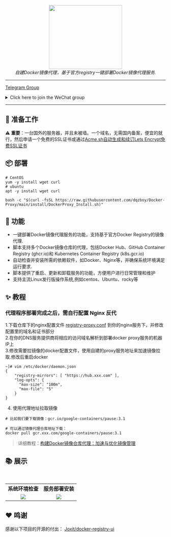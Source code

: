 <div style="text-align: center"></div>
  <p align="center">
  <img src="https://github.com/dqzboy/Docker-Proxy/assets/42825450/c187d66f-152e-4172-8268-e54bd77d48bb" width="230px" height="200px">
      <br>
      <i>自建Docker镜像代理，基于官方registry一键部署Docker镜像代理服务.</i>
  </p>
</div>

---

[Telegram Group](https://t.me/+ghs_XDp1vwxkMGU9) 
<details>
<summary>Click here to join the WeChat group</summary>
<div align="center">
<img src="https://github.com/dqzboy/ChatGPT-Proxy/assets/42825450/09211fb0-70bd-4ac7-bb99-2ead29561142" width="400px">
</div>
</details>

---

## 📝 准备工作
⚠️  **重要**：一台国外的服务器，并且未被墙。一个域名，无需国内备案，便宜的就行，然后申请一个免费的SSL证书或通过[Acme.sh自动生成和续订Lets Encrypt免费SSL证书](https://www.dqzboy.com/16437.html)

## 📦 部署
```shell
# CentOS
yum -y install wget curl
# ubuntu
apt -y install wget curl

bash -c "$(curl -fsSL https://raw.githubusercontent.com/dqzboy/Docker-Proxy/main/install/DockerProxy_Install.sh)"
```

## 🔨 功能
- 一键部署Docker镜像代理服务的功能，支持基于官方Docker Registry的镜像代理. 
- 脚本支持多个Docker镜像仓库的代理，包括Docker Hub、GitHub Container Registry (ghcr.io)和 Kubernetes Container Registry (k8s.gcr.io) 
- 自动检查并安装所需的依赖软件，如Docker、Nginx等，并确保系统环境满足运行要求. 
- 脚本提供了重启、更新和卸载服务的功能，方便用户进行日常管理和维护
- 支持主流Linux发行版操作系统,例如centos、Ubuntu、rocky等

## ✨ 教程
### 代理程序部署完成之后，需自行配置 Nginx 反代
1.下载仓库下的nginx配置文件 [registry-proxy.conf](https://raw.githubusercontent.com/dqzboy/Docker-Proxy/main/registry-proxy.conf) 到你的nginx服务下，并修改配置里的域名和证书部分 <br>
2.在你的DNS服务提供商将相应的访问域名解析到部署docker proxy服务的机器IP上 <br>
3.修改需要拉镜像的docker配置文件，使用自建的proxy服务地址来加速镜像拉取.修改后重启docker
```shell
~]# vim /etc/docker/daemon.json
{
    "registry-mirrors": [ "https://hub.xxx.com" ],
    "log-opts": {
      "max-size": "100m",
      "max-file": "5"
    }
}
```
4. 使用代理地址拉取镜像
```shell
# 比如我们要下载镜像：gcr.io/google-containers/pause:3.1
 
# 可以通过镜像代理仓库地址下载：
docker pull gcr.xxx.com/google-containers/pause:3.1
```

> 详细教程：[构建Docker镜像仓库代理：加速与优化镜像管理](https://www.dqzboy.com/8709.html)

## 📚 展示
<br/>
<table>
    <tr>
      <td width="50%" align="center"><b>系统环境检查</b></td>
      <td width="50%" align="center"><b>服务部署安装</b></td>
    </tr>
    <tr>
        <td width="50%" align="center"><img src="https://github.com/dqzboy/Docker-Proxy/assets/42825450/55df7f6f-c788-4200-9bcd-631998dc53ef?raw=true"></td>
        <td width="50%" align="center"><img src="https://github.com/dqzboy/Docker-Proxy/assets/42825450/7307ab45-da46-4df0-99a2-6dd4aa208b1d?raw=true"></td>
    </tr>
</table>


## ❤ 鸣谢
感谢以下项目的开源的付出：
[Joxit/docker-registry-ui](https://github.com/Joxit/docker-registry-ui)
